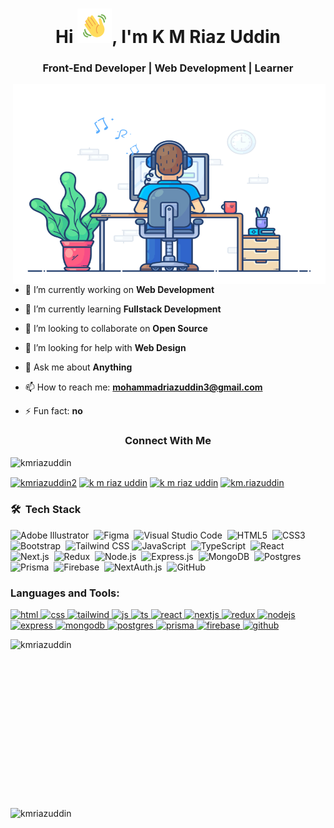 <h1 align="center">Hi <img src="https://github.com/kmriazuddin/kmriazuddin/blob/main/Wave.gif" height="55px" width="55px">, I'm K M Riaz Uddin</h1>
<h3 align="center">
Front-End Developer | Web Development | Learner
</h3>
<img align="right" alt="GIF" src="https://github.com/kmriazuddin/kmriazuddin/blob/main/Coding-animation.gif?raw=true" width="500" height="320" />

- 🔭 I’m currently working on **Web Development**

- 🌱 I’m currently learning **Fullstack Development**

- 👯 I’m looking to collaborate on **Open Source**

- 🤔 I’m looking for help with **Web Design**

- 💬 Ask me about **Anything**

- 📫 How to reach me: **mohammadriazuddin3@gmail.com**

- ⚡ Fun fact: **no**
<h3 align="center">Connect With Me</h3>
<p align="left"> <img src="https://komarev.com/ghpvc/?username=kmriazuddin&label=Profile%20views&color=0e75b6&style=flat" alt="kmriazuddin" /></p>

<p align="left">
<a href="https://twitter.com/kmriazuddin2" target="blank"><img align="center" src="https://raw.githubusercontent.com/rahuldkjain/github-profile-readme-generator/master/src/images/icons/Social/twitter.svg" alt="kmriazuddin2" height="30" width="40" /></a>
<a href="https://linkedin.com/in/k m riaz uddin" target="blank"><img align="center" src="https://raw.githubusercontent.com/rahuldkjain/github-profile-readme-generator/master/src/images/icons/Social/linked-in-alt.svg" alt="k m riaz uddin" height="30" width="40" /></a>
<a href="https://fb.com/k m riaz uddin" target="blank"><img align="center" src="https://raw.githubusercontent.com/rahuldkjain/github-profile-readme-generator/master/src/images/icons/Social/facebook.svg" alt="k m riaz uddin" height="30" width="40" /></a>
<a href="https://instagram.com/km.riazuddin" target="blank"><img align="center" src="https://raw.githubusercontent.com/rahuldkjain/github-profile-readme-generator/master/src/images/icons/Social/instagram.svg" alt="km.riazuddin" height="30" width="40" /></a>
</p>

### 🛠 &nbsp;Tech Stack

![Adobe Illustrator](https://img.shields.io/badge/-Adobe%20Illustrator-FF9A00?style=flat&logo=adobe-illustrator&logoColor=white)&nbsp;
![Figma](https://img.shields.io/badge/-Figma-F24E1E?style=flat&logo=figma&logoColor=white)&nbsp;
![Visual Studio Code](https://img.shields.io/badge/-Visual%20Studio%20Code-0078D4?style=flat&logo=visual-studio-code&logoColor=white)&nbsp;
![HTML5](https://img.shields.io/badge/-HTML5-E34F26?style=flat&logo=html5&logoColor=white)&nbsp;
![CSS3](https://img.shields.io/badge/-CSS3-1572B6?style=flat&logo=css3&logoColor=white)&nbsp;
![Bootstrap](https://img.shields.io/badge/-Bootstrap-7952B3?style=flat&logo=bootstrap&logoColor=white)&nbsp;
![Tailwind CSS](https://img.shields.io/badge/-Tailwind%20CSS-38B2AC?style=flat&logo=tailwind-css&logoColor=white)
![JavaScript](https://img.shields.io/badge/-JavaScript-F7DF1E?style=flat&logo=javascript&logoColor=black)&nbsp;
![TypeScript](https://img.shields.io/badge/-TypeScript-3178C6?style=flat&logo=typescript&logoColor=white)&nbsp;
![React](https://img.shields.io/badge/-React-61DAFB?style=flat&logo=react&logoColor=black)&nbsp;
![Next.js](https://img.shields.io/badge/-Next.js-000000?style=flat&logo=next.js&logoColor=white)&nbsp;
![Redux](https://img.shields.io/badge/-Redux-764ABC?style=flat&logo=redux&logoColor=white)&nbsp;
![Node.js](https://img.shields.io/badge/-Node.js-339933?style=flat&logo=node.js&logoColor=white)&nbsp;
![Express.js](https://img.shields.io/badge/-Express.js-000000?style=flat&logo=express&logoColor=white)&nbsp;
![MongoDB](https://img.shields.io/badge/-MongoDB-47A248?style=flat&logo=mongodb&logoColor=white)&nbsp;
![Postgres](https://img.shields.io/badge/-PostgreSQL-336791?style=flat&logo=postgresql&logoColor=white)&nbsp;
![Prisma](https://img.shields.io/badge/-Prisma-2D3748?style=flat&logo=prisma&logoColor=white)&nbsp;
![Firebase](https://img.shields.io/badge/-Firebase-FFCA28?style=flat&logo=firebase&logoColor=black)&nbsp;
![NextAuth.js](https://img.shields.io/badge/-NextAuth.js-000000?style=flat&logo=next.js&logoColor=white)&nbsp;
![GitHub](https://img.shields.io/badge/-GitHub-05122A?style=flat&logo=github)&nbsp;


<h3 align="left">Languages and Tools:</h3>
<p align="left">
<a href="https://www.w3.org/html" target="_blank" rel="noreferrer"> <img src="https://skillicons.dev/icons?i=html" alt="html" width="40" height="40"/> </a>
<a href="https://getbootstrap.com" target="_blank" rel="noreferrer"> <img src="https://skillicons.dev/icons?i=css" alt="css" width="40" height="40"/> </a>
<a href="https://tailwindcss.com" target="_blank" rel="noreferrer"> <img src="https://skillicons.dev/icons?i=tailwind" alt="tailwind" width="40" height="40"/> </a>
<a href="https://developer.mozilla.org/en-US/docs/Web/JavaScript" target="_blank" rel="noreferrer"> <img src="https://skillicons.dev/icons?i=js" alt="js" width="40" height="40"/> </a>
<a href="https://www.typescriptlang.org" target="_blank" rel="noreferrer"> <img src="https://skillicons.dev/icons?i=ts" alt="ts" width="40" height="40"/> </a>
<a href="https://reactjs.org" target="_blank" rel="noreferrer"> <img src="https://skillicons.dev/icons?i=react" alt="react" width="40" height="40"/> </a>
<a href="https://nextjs.org" target="_blank" rel="noreferrer"> <img src="https://skillicons.dev/icons?i=nextjs" alt="nextjs" width="40" height="40"/> </a>
<a href="https://redux.js.org" target="_blank" rel="noreferrer"> <img src="https://skillicons.dev/icons?i=redux" alt="redux" width="40" height="40"/> </a>
<a href="https://nodejs.org" target="_blank" rel="noreferrer"> <img src="https://skillicons.dev/icons?i=nodejs" alt="nodejs" width="40" height="40"/> </a>
<a href="https://expressjs.com" target="_blank" rel="noreferrer"> <img src="https://skillicons.dev/icons?i=express" alt="express" width="40" height="40"/> </a>
<a href="https://www.mongodb.com" target="_blank" rel="noreferrer"> <img src="https://skillicons.dev/icons?i=mongodb" alt="mongodb" width="40" height="40"/> </a>
<a href="https://www.postgresql.org" target="_blank" rel="noreferrer"> <img src="https://skillicons.dev/icons?i=postgres" alt="postgres" width="40" height="40"/> </a>
<a href="https://www.prisma.io" target="_blank" rel="noreferrer"> <img src="https://skillicons.dev/icons?i=prisma" alt="prisma" width="40" height="40"/> </a>
<a href="https://firebase.google.com" target="_blank" rel="noreferrer"> <img src="https://skillicons.dev/icons?i=firebase" alt="firebase" width="40" height="40"/> </a>
<a href="https://github.com" target="_blank" rel="noreferrer"> <img src="https://skillicons.dev/icons?i=github" alt="github" width="40" height="40"/> </a>
</p>


<p>&nbsp;<img align="left" src="https://github-readme-stats.vercel.app/api?username=kmriazuddin&show_icons=true&locale=en" alt="kmriazuddin" width="450" height="270"/></p>
<p><img align="left" src="https://github-readme-streak-stats.herokuapp.com/?user=kmriazuddin&" alt="kmriazuddin" /></p>

